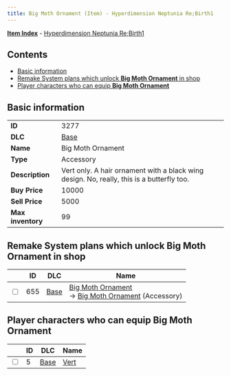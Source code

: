 ```yaml
---
title: Big Moth Ornament (Item) - Hyperdimension Neptunia Re;Birth1
---
```


[**Item Index**](/neptunia/rb1/item/index.html) - [Hyperdimension Neptunia Re;Birth1](/neptunia/rb1)

## Contents

- [Basic information](#basic-information)
- [Remake System plans which unlock **Big Moth Ornament** in shop](#remake-system-plans-which-unlock-big-moth-ornament-in-shop)
- [Player characters who can equip **Big Moth Ornament**](#player-characters-who-can-equip-big-moth-ornament)
## Basic information

|   |   |
| -- | -- |
| **ID** | 3277 |
| **DLC** | [Base](/neptunia/rb1/dlc/1-base.html) |
| **Name** | Big Moth Ornament |
| **Type** | Accessory |
| **Description** | Vert only. A hair ornament with a black wing design. No, really, this is a butterfly too. |
| **Buy Price** | 10000 |
| **Sell Price** | 5000 |
| **Max inventory** | 99 |


## Remake System plans which unlock **Big Moth Ornament** in shop

|    | ID | DLC | Name |
| -- | -- | --- | ---- |
| <input type="checkbox" id="rb1-remake-1-655" class="trackbox" /> | 655 | [Base](/neptunia/rb1/dlc/1-base.html) | [Big Moth Ornament](/neptunia/rb1/remake/1-655-big-moth-ornament.html)<br /> → [Big Moth Ornament](/neptunia/rb1/item/1-3277-big-moth-ornament.html) (Accessory) |


## Player characters who can equip **Big Moth Ornament**

|    | ID | DLC | Name |
| -- | -- | --- | ---- |
| <input type="checkbox" id="rb1-player-1-5" class="trackbox" /> | 5 | [Base](/neptunia/rb1/dlc/1-base.html) | [Vert](/neptunia/rb1/player/1-5-vert.html) |
